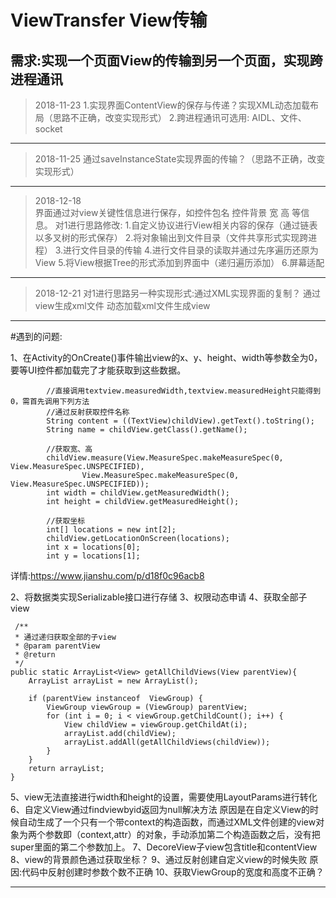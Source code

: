 # ViewTransfer View传输
需求:实现一个页面View的传输到另一个页面，实现跨进程通讯
--------------------------------------------------------------------

>2018-11-23
1.实现界面ContentView的保存与传递？实现XML动态加载布局（思路不正确，改变实现形式）
2.跨进程通讯可选用: AIDL、文件、socket

--------------------------------------------------------------------

>2018-11-25
通过saveInstanceState实现界面的传输？（思路不正确，改变实现形式）

--------------------------------------------------------------------

>2018-12-18  
界面通过对view关键性信息进行保存，如控件包名 控件背景 宽 高 等信息。
对1进行思路修改:
1.自定义协议进行View相关内容的保存（通过链表以多叉树的形式保存）
2.将对象输出到文件目录（文件共享形式实现跨进程）
3.进行文件目录的传输
4.进行文件目录的读取并通过先序遍历还原为View
5.将View根据Tree的形式添加到界面中（递归遍历添加）
6.屏幕适配

--------------------------------------------------------------

>2018-12-21
对1进行思路另一种实现形式:通过XML实现界面的复制？
通过view生成xml文件
动态加载xml文件生成view
--------------------------------------------------------------

#遇到的问题:

1、在Activity的OnCreate()事件输出view的x、y、height、width等参数全为0，要等UI控件都加载完了才能获取到这些数据。

            //直接调用textview.measuredWidth,textview.measuredHeight只能得到0，需首先调用下列方法
            //通过反射获取控件名称
            String content = ((TextView)childView).getText().toString();
            String name = childView.getClass().getName();

            //获取宽、高
            childView.measure(View.MeasureSpec.makeMeasureSpec(0, View.MeasureSpec.UNSPECIFIED),
                    View.MeasureSpec.makeMeasureSpec(0, View.MeasureSpec.UNSPECIFIED));
            int width = childView.getMeasuredWidth();
            int height = childView.getMeasuredHeight();

            //获取坐标
            int[] locations = new int[2];
            childView.getLocationOnScreen(locations);
            int x = locations[0];
            int y = locations[1];
详情:https://www.jianshu.com/p/d18f0c96acb8

2、将数据类实现Serializable接口进行存储
3、权限动态申请
4、获取全部子view

     /**
     * 通过递归获取全部的子view
     * @param parentView
     * @return
     */
    public static ArrayList<View> getAllChildViews(View parentView){
        ArrayList arrayList = new ArrayList();

        if (parentView instanceof  ViewGroup) {
            ViewGroup viewGroup = (ViewGroup) parentView;
            for (int i = 0; i < viewGroup.getChildCount(); i++) {
                View childView = viewGroup.getChildAt(i);
                arrayList.add(childView);
                arrayList.addAll(getAllChildViews(childView));
            }
        }
        return arrayList;
    }
5、view无法直接进行width和height的设置，需要使用LayoutParams进行转化
6、自定义View通过findviewbyid返回为null解决方法
原因是在自定义View的时候自动生成了一个只有一个带context的构造函数，而通过XML文件创建的view对象为两个参数即（context,attr）的对象，手动添加第二个构造函数之后，没有把super里面的第二个参数加上。
7、DecoreView子view包含title和contentView
8、view的背景颜色通过获取坐标？
9、通过反射创建自定义view的时候失败
原因:代码中反射创建时参数个数不正确
10、获取ViewGroup的宽度和高度不正确？

--------------------------------------------------------------
